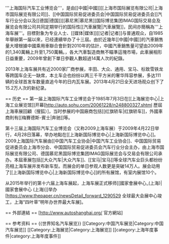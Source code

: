'''上海国际汽车工业博览会'''，是由[[中國|中國]][[上海市国际展览有限公司|上海市国际展览有限公司]]、[[中国国际贸易促进委员会|中国国际贸易促进委员会]]汽车行业分会以及[[德国|德国]][[慕尼黑|慕尼黑]]国际博览集团IMAG国际交易会及展览会有限公司共同定期举行的国际性[[汽車展覽|汽車展覽]]，民间亦簡稱為'''上海车展'''。目標對象为专业人士、[[媒体|媒体]][[记者|记者]]与普通观众，自1985年舉辦第一届以來，已经連續举办了十三屆。由於近幾年[[中國|中國]]的汽車銷售量大增<ref>根據中國乘用車聯合會針對2010年的估計，中國汽車銷售量可望由2009年的1,340萬輛上升至1,750萬輛。</ref>，各大汽車製造商無不瞄準這塊市場，此車展相形日益重要，2009年曾創下單日參觀人數超過14萬人次的紀錄。

2013年上海车展共有近2000家厂商参展，丰田、大众、通用、宝马、标致雪铁龙等跨国车企无一缺席，本土车企也纷纷以两三千平方米的奢华阵容参展，多达111辆的全球首发车数量直追今年的日内瓦车展。2013年4月21日全天进场观众创下了15.2万人次的新纪录。

== 历史 ==
第一届上海国际汽车工业博览会于1985年7月3日在[[上海展览中心|上海工业展览馆]]开幕<ref>[http://auto.sohu.com/20061228/n248800327.shtml 歷屆上海車展回顧（搜狐）]</ref>，当时参展的中国廠商包括[[红旗轿车|红旗轿车]]，外國車商則有[[梅賽德斯-賓士|奔驰]]等。

第十三届上海国际汽车工业博览会（又称2009上海车展）于2009年4月22日举行，4月28日落幕，举办地點在[[上海新国际博览中心|上海新国际博览中心]]。2009上海国际汽车展由[[中国汽车工业协会|中国汽车工业协会]]、中国国际贸易促进委员会上海市分会、中国国际贸易促进委员会汽车行业分会主办，由上海市国际展览有限公司、德国慕尼黑国际博览集团IMAG国际展览会与交易会有限公司承办。本屆車展包括[[大众汽车|大众汽车]]、[[宝马|宝马]]等全球汽车业巨头都纷纷亮相上海车展并发布新车型。而展会的单日参观人数更是突破14万人。展会动用了[[上海新国际博览中心|上海新国际博览中心]]的所有展馆，有室内展馆10个。

从2015年举行的第十六届上海车展起，上海车展正式移师[[國家會展中心_(上海)|國家會展中心 (上海)]]举办<ref name=thepaper>[https://www.thepaper.cn/newsDetail_forward_1290529 全球最大会展中心竣工，上海“四叶草”明年办世界最大车展]</ref>。

== 外部連結 ==
[http://www.autoshanghai.org/ 官方網站]

== 参考资料 ==
<references/>
{{世界知名汽车展览}}
[[Category:中国汽车展览|Category:中国汽车展览]]
[[Category:上海展览|Category:上海展览]]
[[category:上海年度事件|category:上海年度事件]]